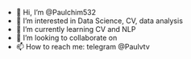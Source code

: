 - 👋 Hi, I’m @Paulchim532
- 👀 I’m interested in Data Science, CV, data analysis
- 🌱 I’m currently learning CV and NLP
- 💞️ I’m looking to collaborate on
- 📫 How to reach me: telegram @Paulvtv

<!---
Paulchim532/Paulchim532 is a ✨ special ✨ repository because its `README.md` (this file) appears on your GitHub profile.
You can click the Preview link to take a look at your changes.
--->
